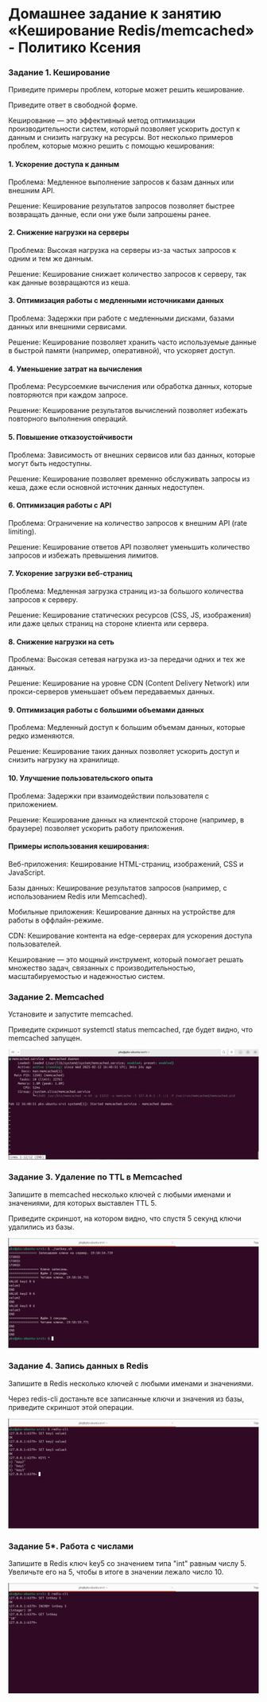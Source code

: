 # Домашнее задание к занятию «Кеширование Redis/memcached» - Политико Ксения


### Задание 1. Кеширование
Приведите примеры проблем, которые может решить кеширование.

Приведите ответ в свободной форме.

Кеширование — это эффективный метод оптимизации производительности систем, который позволяет ускорить доступ к данным и снизить нагрузку на ресурсы. Вот несколько примеров проблем, которые можно решить с помощью кеширования:

#### 1. Ускорение доступа к данным
Проблема: Медленное выполнение запросов к базам данных или внешним API.

Решение: Кеширование результатов запросов позволяет быстрее возвращать данные, если они уже были запрошены ранее.

#### 2. Снижение нагрузки на серверы
Проблема: Высокая нагрузка на серверы из-за частых запросов к одним и тем же данным.

Решение: Кеширование снижает количество запросов к серверу, так как данные возвращаются из кеша.

#### 3. Оптимизация работы с медленными источниками данных
Проблема: Задержки при работе с медленными дисками, базами данных или внешними сервисами.

Решение: Кеширование позволяет хранить часто используемые данные в быстрой памяти (например, оперативной), что ускоряет доступ.

#### 4. Уменьшение затрат на вычисления
Проблема: Ресурсоемкие вычисления или обработка данных, которые повторяются при каждом запросе.

Решение: Кеширование результатов вычислений позволяет избежать повторного выполнения операций.

#### 5. Повышение отказоустойчивости
Проблема: Зависимость от внешних сервисов или баз данных, которые могут быть недоступны.

Решение: Кеширование позволяет временно обслуживать запросы из кеша, даже если основной источник данных недоступен.

#### 6. Оптимизация работы с API
Проблема: Ограничение на количество запросов к внешним API (rate limiting).

Решение: Кеширование ответов API позволяет уменьшить количество запросов и избежать превышения лимитов.

#### 7. Ускорение загрузки веб-страниц
Проблема: Медленная загрузка страниц из-за большого количества запросов к серверу.

Решение: Кеширование статических ресурсов (CSS, JS, изображения) или даже целых страниц на стороне клиента или сервера.

#### 8. Снижение нагрузки на сеть
Проблема: Высокая сетевая нагрузка из-за передачи одних и тех же данных.

Решение: Кеширование на уровне CDN (Content Delivery Network) или прокси-серверов уменьшает объем передаваемых данных.

#### 9. Оптимизация работы с большими объемами данных
Проблема: Медленный доступ к большим объемам данных, которые редко изменяются.

Решение: Кеширование таких данных позволяет ускорить доступ и снизить нагрузку на хранилище.

#### 10. Улучшение пользовательского опыта
Проблема: Задержки при взаимодействии пользователя с приложением.

Решение: Кеширование данных на клиентской стороне (например, в браузере) позволяет ускорить работу приложения.

#### Примеры использования кеширования:
Веб-приложения: Кеширование HTML-страниц, изображений, CSS и JavaScript.

Базы данных: Кеширование результатов запросов (например, с использованием Redis или Memcached).

Мобильные приложения: Кеширование данных на устройстве для работы в оффлайн-режиме.

CDN: Кеширование контента на edge-серверах для ускорения доступа пользователей.

Кеширование — это мощный инструмент, который помогает решать множество задач, связанных с производительностью, масштабируемостью и надежностью систем.

### Задание 2. Memcached
Установите и запустите memcached.

Приведите скриншот systemctl status memcached, где будет видно, что memcached запущен.

![скриншот](./img/hw-11-02-2.png)


### Задание 3. Удаление по TTL в Memcached
Запишите в memcached несколько ключей с любыми именами и значениями, для которых выставлен TTL 5.

Приведите скриншот, на котором видно, что спустя 5 секунд ключи удалились из базы.

![скриншот](./img/11-02-3.png)

### Задание 4. Запись данных в Redis
Запишите в Redis несколько ключей с любыми именами и значениями.

Через redis-cli достаньте все записанные ключи и значения из базы, приведите скриншот этой операции.

![скриншот](./img/11-02-4.png)


### Задание 5*. Работа с числами
Запишите в Redis ключ key5 со значением типа "int" равным числу 5. Увеличьте его на 5, чтобы в итоге в значении лежало число 10.

![скриншот](./img/11-02-5.png)

